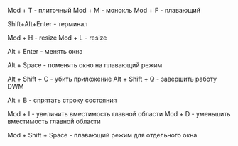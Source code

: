 
Mod + T - плиточный
Mod + M - монокль
Mod + F - плавающий

Shift+Alt+Enter - терминал

Mod + H - resize
Mod + L - resize

Alt + Enter - менять окна 

Alt + Space - поменять окно на плавающий режим

Alt + Shift + C - убить приложение
Alt + Shift + Q - завершить работу DWM

Alt + B - спрятать строку состояния

Mod + I - увеличить вместимость главной области
Mod + D - уменьшить вместимость главной области

Mod + Shift + Space - плавающий режим для отдельного окна
